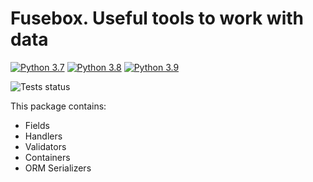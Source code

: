 # Fusebox. Useful tools to work with data
[![Python 3.7](https://img.shields.io/badge/python-3.7-blue.svg)](https://www.python.org/downloads/release/python-360/)
[![Python 3.8](https://img.shields.io/badge/python-3.8-blue.svg)](https://www.python.org/downloads/release/python-360/)
[![Python 3.9](https://img.shields.io/badge/python-3.9-blue.svg)](https://www.python.org/downloads/release/python-360/)

![Tests status](https://github.com/uselessvevo/fuse-box/actions/workflows/tests.yml/badge.svg)

This package contains:
* Fields
* Handlers
* Validators
* Containers
* ORM Serializers